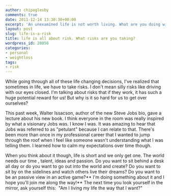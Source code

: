 ```yaml
---
author: chipoglesby
comments: true
date: 2011-12-14 13:30:30+00:00
excerpt: 'An unexamined life is not worth living. What are you doing with yours? '
layout: post
slug: life-is-a-risk
title: life is all about risk. What risks are you taking?
wordpress_id: 28056
categories:
- personal
- weightloss
tags:
- risk
---
```




While going through all of these life changing decisions, I've realized that sometimes in life, we have to take risks. I don't mean silly risks like driving with our eyes closed. I'm talking about risks that if they work, it has such a huge potential reward for us! But why is it so hard for us to get over ourselves?

This past week, Walter Issacson, author of the new Steve Jobs bio, gave a lecture about his new book. I think everyone in the room was really inspired by what a visionary Jobs was. I know I was. It was amazing to hear that Jobs was referred to as "petulant" because I can relate to that. There's been more than once in my professional career that I wanted to jump through the roof when I feel like someone wasn't understanding what I was telling them. I learned how to calm my expectations over time though.

When you think about it though, life is short and we only get one. The world needs our time , talent, ideas and passion. Do you want to sit behind a desk all day or do you want to go out into the world and create? Do you want to sit by on the sidelines and watch others live their dreams? Do you want to be an passive view in an active game?** I'm doing something about it and I hope you'll join me along the way!** The next time you look yourself in the mirror, ask yourself this:  "Am I living my life the way that I want?"
